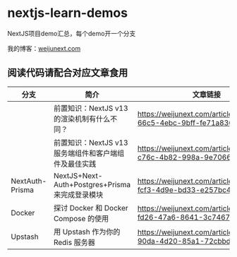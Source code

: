 # nextjs-learn-demos

NextJS项目demo汇总，每个demo开一个分支  

我的博客：[weijunext.com](https://weijunext.com)

## 阅读代码请配合对应文章食用


|  分支   |  简介   | 文章链接  |
|  ----  |  ----   | ----  |
|        |  前置知识：NextJS v13 的渲染机制有什么不同？  | https://weijunext.com/article/31a22c65-66c5-4ebc-9bff-fe71a8300929 |
|      |  前置知识：NextJS v13服务端组件和客户端组件及最佳实践  | https://weijunext.com/article/9e02de2e-c76c-4b82-998a-9e7066450c42 |
| NextAuth-Prisma  | NextJS+Next-Auth+Postgres+Prisma来完成登录模块 | https://weijunext.com/article/061d8cd9-fcf3-4d9e-bd33-e257bc4f9989 |
| Docker | 探讨 Docker 和 Docker Compose 的使用 | https://weijunext.com/article/b33a5545-fd26-47a6-8641-3c7467fb3910 |
| Upstash | 用 Upstash 作为你的 Redis 服务器 | https://weijunext.com/article/6510121c-90da-4d20-85a1-72cbbdb3983b |
